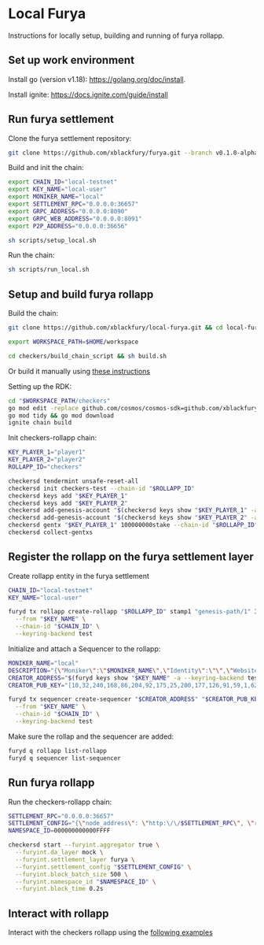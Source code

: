 # Local Furya

Instructions for locally setup, building and running of furya rollapp.

## Set up work environment

Install go (version v1.18): https://golang.org/doc/install.

Install ignite: https://docs.ignite.com/guide/install

## Run furya settlement

Clone the furya settlement repository:

```sh
git clone https://github.com/xblackfury/furya.git --branch v0.1.0-alpha && cd furya
```

Build and init the chain:

```sh
export CHAIN_ID="local-testnet"
export KEY_NAME="local-user"
export MONIKER_NAME="local"
export SETTLEMENT_RPC="0.0.0.0:36657"
export GRPC_ADDRESS="0.0.0.0:8090"
export GRPC_WEB_ADDRESS="0.0.0.0:8091"
export P2P_ADDRESS="0.0.0.0:36656"

sh scripts/setup_local.sh
```

Run the chain:

```sh
sh scripts/run_local.sh
```

## Setup and build furya rollapp

Build the chain:

```sh
git clone https://github.com/xblackfury/local-furya.git && cd local-furya

export WORKSPACE_PATH=$HOME/workspace

cd checkers/build_chain_script && sh build.sh
```

Or build it manually using [these instructions](/checkers/build_chain.md)

Setting up the RDK:

```sh
cd "$WORKSPACE_PATH/checkers"
go mod edit -replace github.com/cosmos/cosmos-sdk=github.com/xblackfury/rdk@v0.1.2-alpha
go mod tidy && go mod download
ignite chain build
```

Init checkers-rollapp chain:

```sh
KEY_PLAYER_1="player1"
KEY_PLAYER_2="player2"
ROLLAPP_ID="checkers"

checkersd tendermint unsafe-reset-all
checkersd init checkers-test --chain-id "$ROLLAPP_ID"
checkersd keys add "$KEY_PLAYER_1"
checkersd keys add "$KEY_PLAYER_2"
checkersd add-genesis-account "$(checkersd keys show "$KEY_PLAYER_1" -a)" 100000000000stake
checkersd add-genesis-account "$(checkersd keys show "$KEY_PLAYER_2" -a)" 100000000000stake
checkersd gentx "$KEY_PLAYER_1" 100000000stake --chain-id "$ROLLAPP_ID"
checkersd collect-gentxs
```

## Register the rollapp on the furya settlement layer

Create rollapp entity in the furya settlement

```sh
CHAIN_ID="local-testnet"
KEY_NAME="local-user"

furyd tx rollapp create-rollapp "$ROLLAPP_ID" stamp1 "genesis-path/1" 3 100 '{"Addresses":[]}' \
  --from "$KEY_NAME" \
  --chain-id "$CHAIN_ID" \
  --keyring-backend test
```

Initialize and attach a Sequencer to the rollapp:

```sh
MONIKER_NAME="local"
DESCRIPTION="{\"Moniker\":\"$MONIKER_NAME\",\"Identity\":\"\",\"Website\":\"\",\"SecurityContact\":\"\",\"Details\":\"\"}";
CREATOR_ADDRESS="$(furyd keys show "$KEY_NAME" -a --keyring-backend test)"
CREATOR_PUB_KEY="[10,32,240,168,86,204,92,175,25,200,177,126,91,59,1,62,58,142,225,222,7,40,5,64,53,144,42,48,218,76,112,151,113,14]"

furyd tx sequencer create-sequencer "$CREATOR_ADDRESS" "$CREATOR_PUB_KEY" "$ROLLAPP_ID" "$DESCRIPTION" \
  --from "$KEY_NAME" \
  --chain-id "$CHAIN_ID" \
  --keyring-backend test
```

Make sure the rollap and the sequencer are added:
```sh
furyd q rollapp list-rollapp
furyd q sequencer list-sequencer
```

## Run furya rollapp

Run the checkers-rollapp chain:

```sh
SETTLEMENT_RPC="0.0.0.0:36657"
SETTLEMENT_CONFIG="{\"node_address\": \"http:\/\/$SETTLEMENT_RPC\", \"rollapp_id\": \"$ROLLAPP_ID\", \"fury_account_name\": \"$KEY_NAME\", \"keyring_home_dir\": \"$HOME/.furya/\", \"keyring_backend\":\"test\"}"
NAMESPACE_ID=000000000000FFFF

checkersd start --furyint.aggregator true \
  --furyint.da_layer mock \
  --furyint.settlement_layer furya \
  --furyint.settlement_config "$SETTLEMENT_CONFIG" \
  --furyint.block_batch_size 500 \
  --furyint.namespace_id "$NAMESPACE_ID" \
  --furyint.block_time 0.2s
```

## Interact with rollapp

Interact with the checkers rollapp using the [following examples](/checkers/interaction.md)
